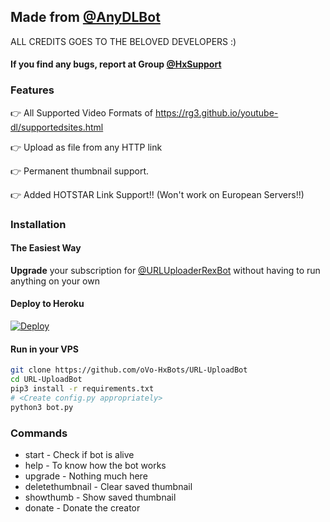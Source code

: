 ## Made from [@AnyDLBot](https://telegram.dog/Hx_AnyDLBot)

ALL CREDITS GOES TO THE BELOVED DEVELOPERS :)

#### If you find any bugs, report at Group [@HxSupport](https://telegram.dog/HxSupport)

### Features

👉 All Supported Video Formats of https://rg3.github.io/youtube-dl/supportedsites.html

👉 Upload as file from any HTTP link

👉 Permanent thumbnail support.

👉 Added HOTSTAR Link Support!!  (Won't work on European Servers!!)



### Installation

#### The Easiest Way

**Upgrade** your subscription for [@URLUploaderRexBot](https://telegram.dog/URLUPLOADERREXBOT) without having to run anything on your own

#### Deploy to Heroku

[![Deploy](https://www.herokucdn.com/deploy/button.svg)](https://www.heroku.com/deploy?)

#### Run in your VPS
```sh
git clone https://github.com/oVo-HxBots/URL-UploadBot
cd URL-UploadBot
pip3 install -r requirements.txt
# <Create config.py appropriately>
python3 bot.py
```

### Commands

* start             - Check if bot is alive
* help              - To know how the bot works
* upgrade           - Nothing much here
* deletethumbnail   - Clear saved thumbnail
* showthumb         - Show saved thumbnail
* donate            - Donate the creator
